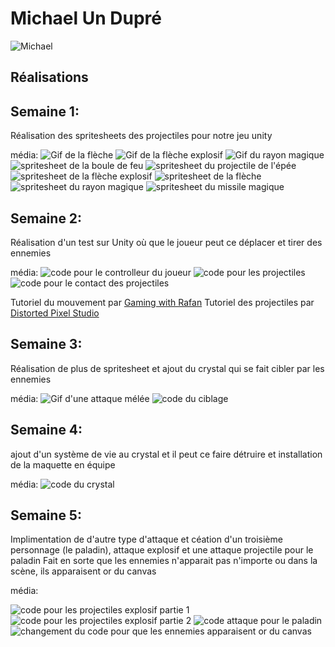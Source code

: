 # Michael Un Dupré

<!--<img src="michael_00000.jpg" alt="michael" width="720"/>-->
![Michael](./michael_00000.jpg)

 ## Réalisations

 ## Semaine 1:

 Réalisation des spritesheets des projectiles pour notre jeu unity

 média:
 ![Gif de la flèche](../../Assets/images/image_doc_michael/arrow_sprite.gif)
 ![Gif de la flèche explosif](../../Assets/images/image_doc_michael/fleche_explosif_sprite.gif)
 ![Gif du rayon magique](../../Assets/images/image_doc_michael/magic-beam_sprite.gif)
 ![spritesheet de la boule de feu](../../Assets/images/image_doc_michael/boule_feu-Sheet.png)
 ![spritesheet du projectile de l'épée](../../Assets/images/image_doc_michael/epee_magique-Sheet.png)
 ![spritesheet de la flèche explosif](../../Assets/images/image_doc_michael/fleche_explosif_sprite-Sheet.png)
 ![spritesheet de la flèche](../../Assets/images/image_doc_michael/fleche_sprite-Sheet.png)
 ![spritesheet du rayon magique](../../Assets/images/image_doc_michael/magic-beam_sprite-Sheet.png)
 ![spritesheet du missile magique](../../Assets/images/image_doc_michael/magic_missile_sprite-Sheet.png)

 ## Semaine 2:

 Réalisation d'un test sur Unity où que le joueur peut ce déplacer et tirer des ennemies

 média:
 ![code pour le controlleur du joueur](../../Assets/images/image_doc_michael/controlleur_joueur_archer.png)
 ![code pour les projectiles](../../Assets/images/image_doc_michael/projectile_fleche.png)
 ![code pour le contact des projectiles](../../Assets/images/image_doc_michael/contact_projectile.png)

Tutoriel du mouvement par [Gaming with Rafan](https://youtu.be/e7AWtLIH3u8?si=J_QcrePahT2_cVK5)
Tutoriel des projectiles par [Distorted Pixel Studio](https://youtu.be/8TqY6p-PRcs?si=H_twutaN4FaVgBkz)

 ## Semaine 3:

 Réalisation de plus de spritesheet et ajout du crystal qui se fait cibler par les ennemies

 média:
 ![Gif d'une attaque mélée](../../Assets/images/image_doc_michael/heavy_attack.gif)
 ![code du ciblage](../../Assets/images/image_doc_michael/enemmievscrystal.png) 

 ## Semaine 4:

 ajout d'un système de vie au crystal et il peut ce faire détruire et installation de la maquette en équipe

 média:
 ![code du crystal](../../Assets/images/image_doc_michael/codecrystal.png) 
  <!-- ![Alt Text](../../Assets/images/image_doc_michael/unity_test.mp4)
  ![Alt Text](../../Assets/images/image_doc_michael/test_sprite.mp4)-->

 ## Semaine 5:

 Implimentation de d'autre type d'attaque et céation d'un troisième personnage (le paladin), attaque explosif et une attaque projectile pour le paladin
 Fait en sorte que les ennemies n'apparait pas n'importe ou dans la scène, ils apparaisent or du canvas

 média:
  <!--![code du crystal](../../Assets/images/image_doc_michael/codecrystal.png) -->
 ![code pour les projectiles explosif partie 1](../../Assets/images/image_doc_michael/code_explosif_p1.png) 
 ![code pour les projectiles explosif partie 2](../../Assets/images/image_doc_michael/code_explosif_p2.png) 
 ![code attaque pour le paladin](../../Assets/images/image_doc_michael/attaquemelee.png) 
 ![changement du code pour que les ennemies apparaisent or du canvas](../../Assets/images/image_doc_michael/spawner_orcanvas.png) 

 
 
  

 <!-- Une image par semaine de la réalisation dont tu es le plus fier avec une légende -->

<!-- * ![S1 Développement du concept](https://fakeimg.pl/400x400?text=Concept) -->
